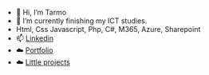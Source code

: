 - 👋 Hi, I’m Tarmo
- 🌱 I’m currently finishing my ICT studies.
- <stack> Html, Css Javascript, Php, C#, M365, Azure, Sharepoint </stack> 
- 📫 [Linkedin](https://linkedin.com/in/urrio)
- ☁️ [Portfolio](https://urrio.fi)
- ☁️ [Little projects](https://urrio.cloud)

